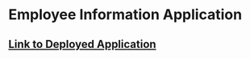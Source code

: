 # Employee Information Application

## [Link to Deployed Application](https://angelpsch.github.io/employee-summary/)
